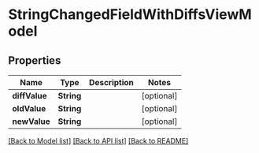 # StringChangedFieldWithDiffsViewModel

## Properties
Name | Type | Description | Notes
------------ | ------------- | ------------- | -------------
**diffValue** | **String** |  | [optional] 
**oldValue** | **String** |  | [optional] 
**newValue** | **String** |  | [optional] 

[[Back to Model list]](../README.md#documentation-for-models) [[Back to API list]](../README.md#documentation-for-api-endpoints) [[Back to README]](../README.md)


